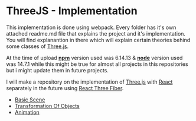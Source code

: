 # ThreeJS - Implementation

This implementation is done using webpack.
Every folder has it's own attached readme.md file that explains the project and it's implementation.
You will find explanantion in there which will explain certain theories behind some classes of [Three.js](https://threejs.org/).

At the time of upload [**npm**](https://www.npmjs.com/) version used
was 6.14.13 &
[**node**](https://nodejs.org/) version used was 14.7.1
while this might be true for almost all projects in this repositories but i might update them in future projects.

I will make a repository on the implementation of [Three.js](https://threejs.org/) with [React](https://reactjs.org/) separately in the future using
[React Three Fiber](https://www.npmjs.com/package/@react-three/fiber).

- [Basic Scene](https://github.com/Ambuj-Singh/ThreeJS-implementation/tree/main/Basic%20Scene)
- [Transformation Of Objects](https://github.com/Ambuj-Singh/ThreeJS-implementation/tree/main/Transformation%20of%20Objects)
- [Animation](https://github.com/Ambuj-Singh/ThreeJS-implementation/tree/main/Animation)

